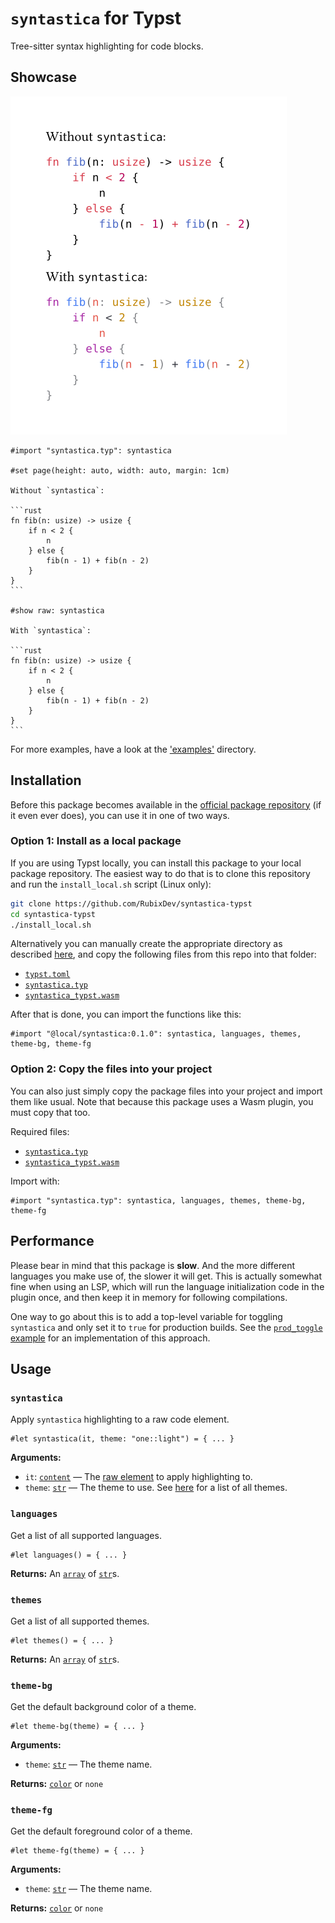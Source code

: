 # `syntastica` for Typst

Tree-sitter syntax highlighting for code blocks.

## Showcase

![Comparison between normal and syntastica highlighting](https://raw.githubusercontent.com/RubixDev/syntastica-typst/main/examples/comparison.png)

````typ
#import "syntastica.typ": syntastica

#set page(height: auto, width: auto, margin: 1cm)

Without `syntastica`:

```rust
fn fib(n: usize) -> usize {
    if n < 2 {
        n
    } else {
        fib(n - 1) + fib(n - 2)
    }
}
```

#show raw: syntastica

With `syntastica`:

```rust
fn fib(n: usize) -> usize {
    if n < 2 {
        n
    } else {
        fib(n - 1) + fib(n - 2)
    }
}
```
````

For more examples, have a look at the
['examples'](https://github.com/RubixDev/syntastica-typst/tree/main/examples/)
directory.

## Installation

Before this package becomes available in the
[official package repository](https://github.com/typst/packages) (if it even
ever does), you can use it in one of two ways.

### Option 1: Install as a local package

If you are using Typst locally, you can install this package to your local
package repository. The easiest way to do that is to clone this repository and
run the `install_local.sh` script (Linux only):

```bash
git clone https://github.com/RubixDev/syntastica-typst
cd syntastica-typst
./install_local.sh
```

Alternatively you can manually create the appropriate directory as described
[here](https://github.com/typst/packages#local-packages), and copy the following
files from this repo into that folder:

- [`typst.toml`](https://github.com/RubixDev/syntastica-typst/blob/main/typst.toml)
- [`syntastica.typ`](https://github.com/RubixDev/syntastica-typst/blob/main/syntastica.typ)
- [`syntastica_typst.wasm`](https://github.com/RubixDev/syntastica-typst/blob/main/syntastica_typst.wasm)

After that is done, you can import the functions like this:

```typ
#import "@local/syntastica:0.1.0": syntastica, languages, themes, theme-bg, theme-fg
```

### Option 2: Copy the files into your project

You can also just simply copy the package files into your project and import
them like usual. Note that because this package uses a Wasm plugin, you must
copy that too.

Required files:

- [`syntastica.typ`](https://github.com/RubixDev/syntastica-typst/blob/main/syntastica.typ)
- [`syntastica_typst.wasm`](https://github.com/RubixDev/syntastica-typst/blob/main/syntastica_typst.wasm)

Import with:

```typ
#import "syntastica.typ": syntastica, languages, themes, theme-bg, theme-fg
```

## Performance

Please bear in mind that this package is **slow**. And the more different
languages you make use of, the slower it will get. This is actually somewhat
fine when using an LSP, which will run the language initialization code in the
plugin once, and then keep it in memory for following compilations.

One way to go about this is to add a top-level variable for toggling
`syntastica` and only set it to `true` for production builds. See the
[`prod_toggle` example](https://github.com/RubixDev/syntastica-typst/blob/main/examples/prod_toggle.typ)
for an implementation of this approach.

## Usage

### `syntastica`

Apply `syntastica` highlighting to a raw code element.

```typ
#let syntastica(it, theme: "one::light") = { ... }
```

**Arguments:**

- `it`: [`content`] &mdash; The
  [raw element](https://typst.app/docs/reference/text/raw/) to apply
  highlighting to.
- `theme`: [`str`] &mdash; The theme to use. See
  [here](https://github.com/RubixDev/syntastica-typst/blob/main/examples/all_themes.pdf)
  for a list of all themes.

### `languages`

Get a list of all supported languages.

```typ
#let languages() = { ... }
```

**Returns:** An [`array`] of [`str`]s.

### `themes`

Get a list of all supported themes.

```typ
#let themes() = { ... }
```

**Returns:** An [`array`] of [`str`]s.

### `theme-bg`

Get the default background color of a theme.

```typ
#let theme-bg(theme) = { ... }
```

**Arguments:**

- `theme`: [`str`] &mdash; The theme name.

**Returns:** [`color`] or `none`

### `theme-fg`

Get the default foreground color of a theme.

```typ
#let theme-fg(theme) = { ... }
```

**Arguments:**

- `theme`: [`str`] &mdash; The theme name.

**Returns:** [`color`] or `none`

[`array`]: https://typst.app/docs/reference/foundations/array/
[`str`]: https://typst.app/docs/reference/foundations/str/
[`content`]: https://typst.app/docs/reference/foundations/content/
[`color`]: https://typst.app/docs/reference/visualize/color/
